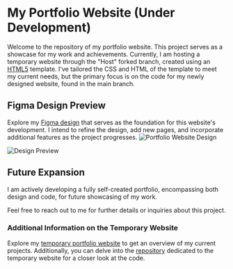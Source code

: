 # My Portfolio Website (Under Development)

Welcome to the repository of my portfolio website. This project serves as a showcase for my work and achievements. Currently, I am hosting a temporary website through the "Host" forked branch, created using an [HTML5](https://html5up.net/) template. I've tailored the CSS and HTML of the template to meet my current needs, but the primary focus is on the code for my newly designed website, found in the main branch.

## Figma Design Preview

Explore my [Figma design](https://github.com/FabianoGLentini/Portfolio-Website/assets/132173298/58302693-9201-423b-917d-c3d63923bef3) that serves as the foundation for this website's development. I intend to refine the design, add new pages, and incorporate additional features as the project progresses.
![Portfolio Website Design](https://github.com/FabianoGLentini/Portfolio-Website/assets/132173298/58302693-9201-423b-917d-c3d63923bef3)

![Design Preview](#)

## Future Expansion

I am actively developing a fully self-created portfolio, encompassing both design and code, for future showcasing of my work.

Feel free to reach out to me for further details or inquiries about this project.


### Additional Information on the Temporary Website

Explore my [temporary portfolio website](https://fabianoglentini.github.io/Portfolio-Website/) to get an overview of my current projects. Additionally, you can delve into the [repository](https://github.com/FabianoGLentini/Portfolio-Website/tree/Host) dedicated to the temporary website for a closer look at the code.

